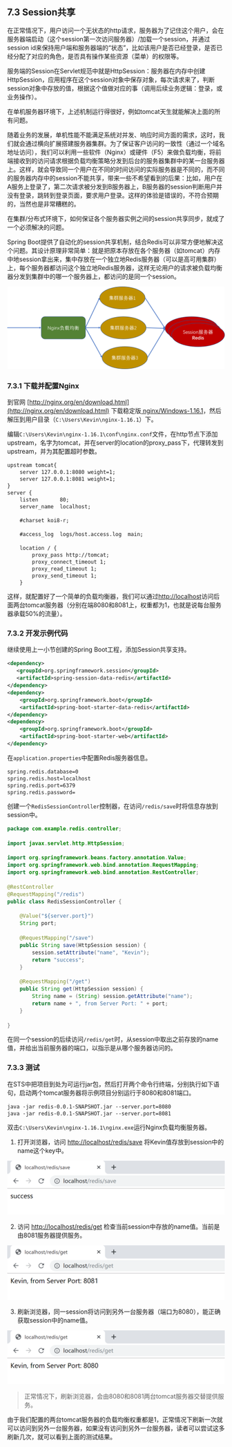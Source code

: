 ## 7.3 Session共享

在正常情况下，用户访问一个无状态的http请求，服务器为了记住这个用户，会在服务器端启动（这个session第一次访问服务器）/加载一个session，并通过session id来保持用户端和服务器端的“状态”，比如该用户是否已经登录，是否已经分配了对应的角色，是否具有操作某些资源（菜单）的权限等。

服务端的Session在Servlet规范中就是HttpSession：服务器在内存中创建HttpSession，应用程序在这个session对象中保存对象，每次请求来了，判断session对象中存放的值，根据这个值做对应的事（调用后续业务逻辑：登录，或业务操作）。

在单机服务器环境下，上述机制运行得很好，例如tomcat天生就能解决上面的所有问题。

随着业务的发展，单机性能不能满足系统对并发、响应时间方面的需求，这时，我们就会通过横向扩展搭建服务器集群。为了保证客户访问的一致性（通过一个域名地址访问），我们可以利用一些软件（Nginx）或硬件（F5）来做负载均衡，将前端接收到的访问请求根据负载均衡策略分发到后台的服务器集群中的某一台服务器上。这样，就会导致同一个用户在不同的时间访问的实际服务器是不同的，而不同的服务器内存中的session不能共享，带来一些不希望看到的后果：比如，用户在A服务上登录了，第二次请求被分发到B服务器上，B服务器的session判断用户并没有登录，跳转到登录页面，要求用户登录。这样的体验是错误的，不符合预期的，当然也是非常糟糕的。

在集群/分布式环境下，如何保证各个服务器实例之间的session共享同步，就成了一个必须解决的问题。

Spring Boot提供了自动化的session共享机制，结合Redis可以非常方便地解决这个问题。其设计原理非常简单：就是把原本存放在各个服务器（如tomcat）内存中地session拿出来，集中存放在一个独立地Redis服务器（可以是高可用集群）上，每个服务器都访问这个独立地Redis服务器，这样无论用户的请求被负载均衡器分发到集群中的哪一个服务器上，都访问的是同一个session。

![image-20191129222206379](images/image-20191129222206379.png)

### 7.3.1 下载并配置Nginx

到官网 [http://nginx.org/en/download.html](http://nginx.org/en/download.html) 下载稳定版[ nginx/Windows-1.16.1](http://nginx.org/download/nginx-1.16.1.zip)，然后解压到用户目录（`C:\Users\Kevin\nginx-1.16.1`）下。

编辑`C:\Users\Kevin\nginx-1.16.1\conf\nginx.conf`文件，在http节点下添加upstream，名字为tomcat，并在server的location的proxy_pass下，代理转发到upstream，并为其配置超时参数。

```
upstream tomcat{
    server 127.0.0.1:8080 weight=1;
    server 127.0.0.1:8081 weight=1;
}
server {
    listen       80;
    server_name  localhost;

    #charset koi8-r;

    #access_log  logs/host.access.log  main;

    location / {
        proxy_pass http://tomcat;
		proxy_connect_timeout 1;
		proxy_read_timeout 1;
		proxy_send_timeout 1;
    }
```
这样，就配置好了一个简单的负载均衡器，我们可以通过[http://localhost](http://localhost)访问后面两台tomcat服务器（分别在端8080和8081上，权重都为1，也就是说每台服务器承载50%的流量）。

### 7.3.2 开发示例代码

继续使用上一小节创建的Spring Boot工程，添加Session共享支持。

```xml
<dependency>
   <groupId>org.springframework.session</groupId>
   <artifactId>spring-session-data-redis</artifactId>
</dependency>
<dependency>
    <groupId>org.springframework.boot</groupId>
    <artifactId>spring-boot-starter-data-redis</artifactId>
</dependency>
<dependency>
    <groupId>org.springframework.boot</groupId>
    <artifactId>spring-boot-starter-web</artifactId>
</dependency>
```

在`application.properties`中配置Redis服务器信息。

```properties
spring.redis.database=0
spring.redis.host=localhost
spring.redis.port=6379
spring.redis.password=
```

创建一个`RedisSessionController`控制器，在访问`/redis/save`时将信息存放到session中。

```java
package com.example.redis.controller;

import javax.servlet.http.HttpSession;

import org.springframework.beans.factory.annotation.Value;
import org.springframework.web.bind.annotation.RequestMapping;
import org.springframework.web.bind.annotation.RestController;

@RestController
@RequestMapping("/redis")
public class RedisSessionController {

	@Value("${server.port}")
	String port;
	
	@RequestMapping("/save")
	public String save(HttpSession session) {
		session.setAttribute("name", "Kevin");
		return "success";
	}

	@RequestMapping("/get")
	public String get(HttpSession session) {
		String name = (String) session.getAttribute("name");
		return name + ", from Server Port: " + port;
	}

}
```

在同一个session的后续访问`/redis/get`时，从session中取出之前存放的name值，并给出当前服务器的端口，以指示是从哪个服务器访问的。

### 7.3.3 测试

在STS中把项目到处为可运行jar包，然后打开两个命令行终端，分别执行如下语句，启动两个tomcat服务器将示例项目分别运行于8080和8081端口。

```
java -jar redis-0.0.1-SNAPSHOT.jar --server.port=8080
java -jar redis-0.0.1-SNAPSHOT.jar --server.port=8081
```

双击`C:\Users\Kevin\nginx-1.16.1\nginx.exe`运行Nginx负载均衡服务器。

1. 打开浏览器，访问 [http://localhost/redis/save](http://localhost/redis/save) 将Kevin值存放到session中的name这个key中。

![image-20191129221437232](images/image-20191129221437232.png)

2. 访问 [http://localhost/redis/get](http://localhost/redis/get) 检查当前session中存放的name值。当前是由8081服务器提供服务。

![image-20191129221624064](images/image-20191129221624064.png)

3. 刷新浏览器，同一session将访问到另外一台服务器（端口为8080），能正确获取session中的name值。

![image-20191129221658501](images/image-20191129221658501.png)

> 正常情况下，刷新浏览器，会由8080和8081两台tomcat服务器交替提供服务。

由于我们配置的两台tomcat服务器的负载均衡权重都是1，正常情况下刷新一次就可以访问到另外一台服务器，如果没有访问到另外一台服务器，读者可以尝试这多刷新几次，就可以看到上面的测试结果。